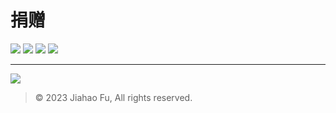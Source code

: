 # 捐赠

[![](https://img.shields.io/badge/-微信支付-2aae67.svg?style=for-the-badge&logo=wechat&logoColor=white)](https://user-images.githubusercontent.com/95170151/193442239-c61de2ba-6795-4ad0-9952-edc75fc2027e.jpg)
[![](https://img.shields.io/badge/-支付宝-1578ff.svg?style=for-the-badge&logo=alipay&logoColor=white)](https://qr.alipay.com/fkx19036u5u2jqclecxxd35)
[![](https://img.shields.io/badge/-QQ支付-13A1E3.svg?style=for-the-badge&logo=tencentqq&logoColor=white)](https://user-images.githubusercontent.com/95170151/205419191-f92eefa9-ab54-43a1-92ee-6984a5bee2db.png)
[![](https://img.shields.io/badge/-爱发电-8161db.svg?style=for-the-badge)](https://afdian.net/a/beixin)

---

[![](https://img.shields.io/badge/支付宝-天天领红包-000000.svg?style=for-the-badge&logo=alipay&logoColor=white&labelColor=F44336&color=FFCDD2)](https://user-images.githubusercontent.com/95170151/210055662-c7029a62-89ec-45ee-96cf-31b989255b02.jpg)

> © 2023 Jiahao Fu, All rights reserved.  
